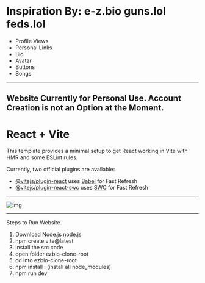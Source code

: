 # Inspiration By: e-z.bio guns.lol feds.lol 

- Profile Views
- Personal Links
- Bio
- Avatar
- Buttons
- Songs

-----------
Website Currently for Personal Use.
Account Creation is not an Option at the Moment.
-----------

# React + Vite

This template provides a minimal setup to get React working in Vite with HMR and some ESLint rules.

Currently, two official plugins are available:

- [@vitejs/plugin-react](https://github.com/vitejs/vite-plugin-react/blob/main/packages/plugin-react/README.md) uses [Babel](https://babeljs.io/) for Fast Refresh
- [@vitejs/plugin-react-swc](https://github.com/vitejs/vite-plugin-react-swc) uses [SWC](https://swc.rs/) for Fast Refresh

----------------------------------
![img](https://i.imgur.com/2OSRybO.png)



----------------------------------
Steps to Run Website.

1. Download Node.js [node.js](https://nodejs.org/en)
2.  npm create vite@latest
3. install the src code
4. open folder ezbio-clone-root
5. cd into ezbio-clone-root
6. npm install i (install all node_modules)
7. npm run dev
